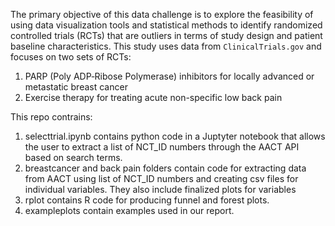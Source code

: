 The primary objective of this data challenge is to explore the feasibility of using data visualization tools and statistical methods to identify randomized controlled trials (RCTs) that are outliers in terms of study design and patient baseline characteristics. This study uses data from `ClinicalTrials.gov` and focuses on two sets of RCTs: 

1. PARP (Poly ADP‐Ribose Polymerase) inhibitors for locally advanced or metastatic breast cancer
2. Exercise therapy for treating acute non-specific low back pain

This repo contrains:

1. selecttrial.ipynb contains python code in a Juptyter notebook that allows the user to extract a list of 
  NCT_ID numbers through the AACT API based on search terms.
2. breastcancer and back pain folders contain code for extracting data from AACT using list of NCT_ID numbers
   and creating csv files for individual variables. They also include finalized plots for variables
3. rplot contains R code for producing funnel and forest plots.
4. exampleplots contain examples used in our report.
